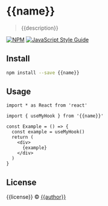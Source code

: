 # {{name}}

> {{description}}

[![NPM](https://img.shields.io/npm/v/{{name}}.svg)](https://www.npmjs.com/package/{{name}}) [![JavaScript Style Guide](https://img.shields.io/badge/code_style-standard-brightgreen.svg)](https://standardjs.com)

## Install

```bash
npm install --save {{name}}
```

## Usage

```tsx
import * as React from 'react'

import { useMyHook } from '{{name}}'

const Example = () => {
  const example = useMyHook()
  return (
    <div>
      {example}
    </div>
  )
}
```

## License

{{license}} © [{{author}}](https://github.com/{{author}})
